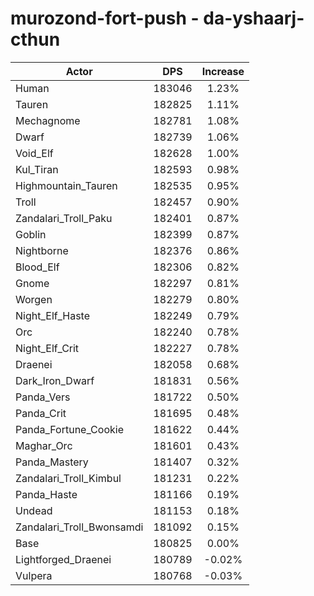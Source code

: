 # murozond-fort-push - da-yshaarj-cthun
| Actor | DPS | Increase |
|---|:---:|:---:|
|Human|183046|1.23%|
|Tauren|182825|1.11%|
|Mechagnome|182781|1.08%|
|Dwarf|182739|1.06%|
|Void_Elf|182628|1.00%|
|Kul_Tiran|182593|0.98%|
|Highmountain_Tauren|182535|0.95%|
|Troll|182457|0.90%|
|Zandalari_Troll_Paku|182401|0.87%|
|Goblin|182399|0.87%|
|Nightborne|182376|0.86%|
|Blood_Elf|182306|0.82%|
|Gnome|182297|0.81%|
|Worgen|182279|0.80%|
|Night_Elf_Haste|182249|0.79%|
|Orc|182240|0.78%|
|Night_Elf_Crit|182227|0.78%|
|Draenei|182058|0.68%|
|Dark_Iron_Dwarf|181831|0.56%|
|Panda_Vers|181722|0.50%|
|Panda_Crit|181695|0.48%|
|Panda_Fortune_Cookie|181622|0.44%|
|Maghar_Orc|181601|0.43%|
|Panda_Mastery|181407|0.32%|
|Zandalari_Troll_Kimbul|181231|0.22%|
|Panda_Haste|181166|0.19%|
|Undead|181153|0.18%|
|Zandalari_Troll_Bwonsamdi|181092|0.15%|
|Base|180825|0.00%|
|Lightforged_Draenei|180789|-0.02%|
|Vulpera|180768|-0.03%|
